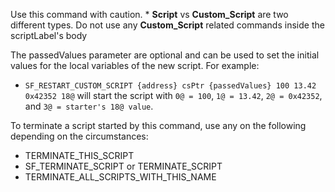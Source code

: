 Use this command with caution.
    * **Script** vs **Custom_Script** are two different types. Do not use any **Custom_Script** related commands inside the scriptLabel's body

The passedValues parameter are optional and can be used to set the initial values for the local variables of the new script. For example:
* `SF_RESTART_CUSTOM_SCRIPT {address} csPtr {passedValues} 100 13.42 0x42352 18@` will start the script with `0@ = 100`, `1@ = 13.42`, `2@ = 0x42352`, and `3@ = starter's 18@ value`.

To terminate a script started by this command, use any on the following depending on the circumstances:
* TERMINATE_THIS_SCRIPT
* SF_TERMINATE_SCRIPT or TERMINATE_SCRIPT
* TERMINATE_ALL_SCRIPTS_WITH_THIS_NAME